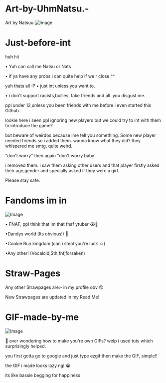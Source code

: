 # Art-by-UhmNatsu.-
Art by Natsuu ![Image](https://github.com/user-attachments/assets/e99afb6a-6a37-4b2e-8f55-79ba17088a73)

# Just-before-int 

huh hii


• Yuh can call me Natsu or Nats 

• if ya have any probs i can quite help if we r close.^^

 yuh thats all :P
• just int unless you want to.

• i don't support racists,bullies, fake friends and all. you disgust me. 

ppl under 12,unless you been friends with me before i even started this Github.

lookie here i seen ppl ignoring new players but we could try to int with them to introduce the game? 

but beware of weirdos because ime tell you something.
Some new player needed friends so i added them. wanna know what they did? they whispered me smtg, quite weird.

"don't worry" then again "don't worry baby'.

i removed them. i saw them asking other users and that player firstly asked their age,gender and specially asked if they were a girl.

Please stay safe.



# Fandoms im in
![Image](https://github.com/user-attachments/assets/7a50b24b-5c56-4a47-9fe1-46839dcf4c5d)

• FNAF, ppl think that im that fnaf ytuber 😭🤚 

•Dandys world (Its obvious!) 🎀

•Cookie Run kingdom (can i steal you're luck ☺️)

•Any other! (Vocaloid,Sth,fnf,forsaken)

# Straw-Pages
Any other Strawpages are:- 
in my profile obv 😛

New Strawpages are updated in my Read.Me!


# GIF-made-by-me
![Image](https://github.com/user-attachments/assets/8a1daa82-72cf-4a72-a33a-89485462aafa)

🎀 ever wondering how to make you're own GIFs? welp i used tuts which surprisingly helped. 

you first gotta go to google and just type ezgif then make the GIF, simple!!

the GIF i made looks lazy ngl 😭 

its like bassie begging for happiness
